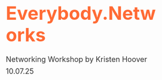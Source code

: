 # Everybody.Networks
Networking Workshop by Kristen Hoover 10.07.25
<!DOCTYPE html>
<html lang="en">
<head>
    <meta charset="UTF-8">
    <meta name="viewport" content="width=device-width, initial-scale=1.0">
    <title>Everybody Networks - Executive Workshop</title>
    <style>
        * {
            margin: 0;
            padding: 0;
            box-sizing: border-box;
        }
        
        body {
            font-family: 'Segoe UI', Tahoma, Geneva, Verdana, sans-serif;
            background: linear-gradient(135deg, #667eea 0%, #764ba2 100%);
            overflow: hidden;
            height: 100vh;
        }
        
        .presentation-container {
            width: 100vw;
            height: 100vh;
            display: flex;
            flex-direction: column;
        }
        
        .slide {
            display: none;
            width: 100%;
            height: calc(100vh - 80px);
            padding: 60px 80px;
            animation: fadeIn 0.4s ease-in;
        }
        
        .slide.active {
            display: flex;
            flex-direction: column;
            justify-content: center;
        }
        
        @keyframes fadeIn {
            from { opacity: 0; transform: translateY(20px); }
            to { opacity: 1; transform: translateY(0); }
        }
        
        .slide-content {
            background: white;
            border-radius: 20px;
            padding: 60px;
            box-shadow: 0 20px 60px rgba(0,0,0,0.3);
            max-width: 1200px;
            margin: 0 auto;
            width: 100%;
        }
        
        h1 {
            font-size: 3.5em;
            color: #FF6B35;
            margin-bottom: 20px;
            line-height: 1.2;
        }
        
        h2 {
            font-size: 2.5em;
            color: #2EC4B6;
            margin-bottom: 30px;
            line-height: 1.3;
        }
        
        h3 {
            font-size: 1.8em;
            color: #FF6B35;
            margin-bottom: 20px;
        }
        
        p, li {
            font-size: 1.4em;
            line-height: 1.6;
            color: #333;
            margin-bottom: 15px;
        }
        
        .subtitle {
            font-size: 1.8em;
            color: #666;
            font-style: italic;
            margin-top: 10px;
        }
        
        .presenter {
            font-size: 1.3em;
            color: #2EC4B6;
            margin-top: 40px;
        }
        
        ul {
            list-style: none;
            margin-left: 0;
        }
        
        ul li {
            padding-left: 40px;
            position: relative;
            margin-bottom: 20px;
        }
        
        ul li:before {
            content: "→";
            position: absolute;
            left: 0;
            color: #FF6B35;
            font-weight: bold;
            font-size: 1.5em;
        }
        
        .two-column {
            display: grid;
            grid-template-columns: 1fr 1fr;
            gap: 40px;
            margin-top: 30px;
        }
        
        .three-column {
            display: grid;
            grid-template-columns: 1fr 1fr 1fr;
            gap: 30px;
            margin-top: 30px;
        }
        
        .highlight-box {
            background: linear-gradient(135deg, #FFE66D 0%, #FF6B35 100%);
            padding: 30px;
            border-radius: 15px;
            color: white;
            margin: 20px 0;
        }
        
        .highlight-box p, .highlight-box li {
            color: white;
            font-weight: 500;
        }
        
        .insight-box {
            background: linear-gradient(135deg, #2EC4B6 0%, #20B2AA 100%);
            padding: 35px;
            border-radius: 15px;
            color: white;
            margin: 25px 0;
            border-left: 6px solid #FFE66D;
        }
        
        .insight-box p, .insight-box li {
            color: white;
        }
        
        .insight-box h3 {
            color: white;
        }
        
        table {
            width: 100%;
            border-collapse: collapse;
            margin: 20px 0;
        }
        
        th, td {
            padding: 20px;
            text-align: left;
            border-bottom: 2px solid #2EC4B6;
        }
        
        th {
            background: #2EC4B6;
            color: white;
            font-size: 1.5em;
        }
        
        td {
            font-size: 1.3em;
        }
        
        .emphasis {
            color: #FF6B35;
            font-weight: bold;
        }
        
        .big-stat {
            font-size: 3.5em;
            color: #FF6B35;
            font-weight: bold;
            text-align: center;
            margin: 30px 0;
        }
        
        .framework-box {
            background: #F8F9FA;
            padding: 30px;
            border-radius: 15px;
            border-left: 6px solid #2EC4B6;
            margin: 25px 0;
        }
        
        .framework-box h3 {
            color: #2EC4B6;
            margin-bottom: 15px;
        }
        
        .controls {
            position: fixed;
            bottom: 0;
            left: 0;
            right: 0;
            height: 80px;
            background: rgba(255,255,255,0.95);
            display: flex;
            justify-content: space-between;
            align-items: center;
            padding: 0 40px;
            box-shadow: 0 -5px 20px rgba(0,0,0,0.1);
        }
        
        .nav-buttons {
            display: flex;
            gap: 20px;
        }
        
        button {
            padding: 15px 30px;
            font-size: 1.1em;
            border: none;
            border-radius: 10px;
            cursor: pointer;
            transition: all 0.3s;
            font-weight: 600;
        }
        
        .prev-btn {
            background: #2EC4B6;
            color: white;
        }
        
        .next-btn {
            background: #FF6B35;
            color: white;
        }
        
        button:hover {
            transform: translateY(-2px);
            box-shadow: 0 5px 15px rgba(0,0,0,0.2);
        }
        
        button:disabled {
            opacity: 0.3;
            cursor: not-allowed;
        }
        
        .slide-counter {
            font-size: 1.2em;
            color: #666;
            font-weight: 500;
        }
        
        .timer {
            font-size: 1.2em;
            color: #FF6B35;
            font-weight: 600;
            font-family: 'Courier New', monospace;
        }
        
        .chat-prompt {
            background: #FFF9E6;
            border-left: 5px solid #FFE66D;
            padding: 20px;
            margin: 20px 0;
            font-style: italic;
            border-radius: 5px;
        }
        
        .activity-box {
            background: linear-gradient(135deg, #2EC4B6 0%, #20B2AA 100%);
            padding: 40px;
            border-radius: 15px;
            color: white;
            margin: 30px 0;
            text-align: center;
        }
        
        .activity-box h3 {
            color: white;
            font-size: 2em;
        }
        
        .activity-box p, .activity-box li {
            color: white;
        }
        
        .activity-box ul li:before {
            color: #FFE66D;
        }
        
        .quote {
            font-size: 1.6em;
            font-style: italic;
            color: #555;
            text-align: center;
            margin: 30px 0;
            padding: 30px;
            border-left: 5px solid #2EC4B6;
            background: #F8F9FA;
        }
    </style>
</head>
<body>
    <div class="presentation-container">
        <!-- Slide 1: Title -->
        <div class="slide active">
            <div class="slide-content">
                <h1>EVERYBODY NETWORKS</h1>
                <p class="subtitle">The Art of Connection You're Already Doing</p>
                <p class="presenter">Presented by Kristen Hoover</p>
            </div>
        </div>

        <!-- Slide 2: The Uncomfortable Truth -->
        <div class="slide">
            <div class="slide-content">
                <h2>Let me tell you something that might make you uncomfortable...</h2>
                <p style="font-size: 1.6em; margin: 40px 0; color: #666;">Your job search strategy is probably backwards.</p>
                <div class="two-column" style="margin: 50px 0;">
                    <div>
                        <h3>Most People:</h3>
                        <p style="font-size: 1.5em;">80% applying online<br>20% talking to humans</p>
                    </div>
                    <div>
                        <h3>What Works:</h3>
                        <p style="font-size: 1.5em;">20% applying online<br>80% talking to humans</p>
                    </div>
                </div>
                <div class="highlight-box" style="margin-top: 50px;">
                    <p style="font-size: 1.6em; text-align: center; margin: 0;"><strong>The hidden job market—roles that never get posted—accounts for 70-85% of all hires.</strong></p>
                </div>
                <p style="font-size: 1.5em; text-align: center; margin-top: 30px; color: #FF6B35; font-weight: bold;">You can't apply your way into the hidden job market.<br>You can only talk your way in.</p>
            </div>
        </div>

        <!-- Slide 3: Today's Plan -->
        <div class="slide">
            <div class="slide-content">
                <h2>What We're Covering Today</h2>
                <ul style="font-size: 1.6em;">
                    <li>The Relationship ROI Model (your strategic framework)</li>
                    <li>Your networking audit (where are you now?)</li>
                    <li>Questions that create real connection</li>
                    <li>The follow-up that actually works</li>
                    <li>Your 20-year network strategy</li>
                </ul>
                <p style="margin-top: 60px; font-size: 1.6em; color: #2EC4B6; text-align: center; font-weight: bold;">60 minutes. Live practice. Strategic thinking.</p>
            </div>
        </div>

        <!-- Slide 4: The Relationship ROI Model -->
        <div class="slide">
            <div class="slide-content">
                <h2>The Relationship ROI Model™</h2>
                <p style="font-size: 1.5em; margin-bottom: 30px;">Your strategic networking framework:</p>
                <div class="framework-box">
                    <h3>R — Reconnect</h3>
                    <p>Reactivate dormant ties (people you knew but fell out of touch with)</p>
                </div>
                <div class="framework-box">
                    <h3>O — Outreach</h3>
                    <p>Build new connections in target companies and roles</p>
                </div>
                <div class="framework-box">
                    <h3>I — Invest</h3>
                    <p>Nurture relationships before you need them (not transactional)</p>
                </div>
            </div>
        </div>

        <!-- Slide 5: Networking Myths -->
        <div class="slide">
            <div class="slide-content">
                <h2>Networking Myths vs Reality</h2>
                <table>
                    <tr>
                        <th>MYTH</th>
                        <th>REALITY</th>
                    </tr>
                    <tr>
                        <td>I have to sell myself</td>
                        <td>You're sharing who you are</td>
                    </tr>
                    <tr>
                        <td>It's fake and transactional</td>
                        <td>It's relationship-building</td>
                    </tr>
                    <tr>
                        <td>I need to know important people</td>
                        <td>Everyone knows someone</td>
                    </tr>
                    <tr>
                        <td>I'm bad at small talk</td>
                        <td>Real talk beats small talk</td>
                    </tr>
                </table>
                <div class="chat-prompt">
                    <p><strong>Chat:</strong> What's YOUR networking myth?</p>
                </div>
            </div>
        </div>

        <!-- Slide 6: Your Networking Audit -->
        <div class="slide">
            <div class="slide-content">
                <h2>Your Networking Audit</h2>
                <p style="font-size: 1.4em; margin-bottom: 30px;">Rate yourself 1-5 on each (1 = never, 5 = always):</p>
                <ul style="font-size: 1.3em;">
                    <li>I have regular conversations with people outside my immediate circle</li>
                    <li>I follow up within 48 hours after meeting someone new</li>
                    <li>I offer value (resources, introductions, insights) without being asked</li>
                    <li>I maintain relationships even when I don't need anything</li>
                    <li>I'm visible in my professional community</li>
                </ul>
                <div class="highlight-box" style="margin-top: 40px;">
                    <p style="font-size: 1.4em;"><strong>Your Score:</strong></p>
                    <p>20-25: Strategic networker | 15-19: On the right track<br>10-14: Huge opportunity | 5-9: Leaving opportunity on the table</p>
                </div>
                <div class="chat-prompt">
                    <p><strong>Put your score in chat if comfortable—or just note it for yourself. This is your baseline.</strong></p>
                </div>
            </div>
        </div>

        <!-- Slide 7: Where Networking Happens -->
        <div class="slide">
            <div class="slide-content">
                <h2>Where Networking Actually Happens</h2>
                <div class="two-column">
                    <ul>
                        <li>At the gym</li>
                        <li>School pickup/drop-off</li>
                        <li>Coffee shops</li>
                        <li>Running errands</li>
                    </ul>
                    <ul>
                        <li>LinkedIn comments</li>
                        <li>Volunteer events</li>
                        <li>Zoom waiting rooms</li>
                        <li>Community gatherings</li>
                    </ul>
                </div>
                <p style="margin-top: 60px; font-size: 1.8em; color: #FF6B35; text-align: center; font-weight: bold;">You're already doing this. Let's make it intentional.</p>
            </div>
        </div>

        <!-- Slide 8: Live Practice -->
        <div class="slide">
            <div class="slide-content">
                <div class="activity-box">
                    <h3>LIVE PRACTICE — The Question Swap</h3>
                    <div style="margin: 30px 0;">
                        <p style="font-size: 1.5em;"><strong>Old way:</strong> "What do you do?"</p>
                        <p style="font-size: 1.5em;"><strong>New way:</strong> "What's something you're excited about right now?"</p>
                    </div>
                    <h3 style="margin-top: 40px;">YOUR TURN:</h3>
                    <ul style="text-align: left; max-width: 600px; margin: 20px auto;">
                        <li>Pick someone in the Zoom chat</li>
                        <li>DM them</li>
                        <li>Try both questions (1 min each)</li>
                        <li>Notice which one feels better</li>
                    </ul>
                    <p style="font-size: 2em; margin-top: 40px; font-weight: bold;">GO. 3 minutes total.</p>
                </div>
            </div>
        </div>

        <!-- Slide 9: Debrief -->
        <div class="slide">
            <div class="slide-content">
                <h2>What Did You Notice?</h2>
                <p style="font-size: 1.5em; margin: 40px 0;">The new question:</p>
                <ul style="font-size: 1.5em;">
                    <li>Felt more human</li>
                    <li>Was easier to answer</li>
                    <li>Led somewhere interesting</li>
                    <li>Made you want to keep talking</li>
                </ul>
                <p style="margin-top: 60px; font-size: 2em; color: #2EC4B6; text-align: center; font-weight: bold;">That's the shift.</p>
            </div>
        </div>

        <!-- Slide 10: Questions That Build Connection -->
        <div class="slide">
            <div class="slide-content">
                <h2>10 Strategic Connection Questions</h2>
                <table>
                    <tr>
                        <th>Instead of this</th>
                        <th>Try this →</th>
                    </tr>
                    <tr>
                        <td>"What do you do?"</td>
                        <td>"What are you working on that excites you?"</td>
                    </tr>
                    <tr>
                        <td>"How are you?"</td>
                        <td>"What's giving you energy these days?"</td>
                    </tr>
                    <tr>
                        <td>"Busy lately?"</td>
                        <td>"What's been the highlight of your week?"</td>
                    </tr>
                    <tr>
                        <td>At events</td>
                        <td>"What brought you here today?"</td>
                    </tr>
                    <tr>
                        <td>For depth</td>
                        <td>"What's a challenge you're working through?"</td>
                    </tr>
                </table>
            </div>
        </div>

        <!-- Slide 11: Build the List -->
        <div class="slide">
            <div class="slide-content">
                <h2>YOUR Turn to Build the List</h2>
                <div class="chat-prompt" style="font-size: 1.4em; padding: 40px; margin: 60px 0;">
                    <p><strong>In chat: What's a question YOU'VE been asked that made you feel seen or heard?</strong></p>
                </div>
                <p style="margin-top: 60px; font-size: 1.6em; text-align: center; color: #FF6B35; font-weight: bold;">Remember: The goal is to make people feel seen, not interviewed.</p>
            </div>
        </div>

        <!-- Slide 12: Research Insight - Weak Ties -->
        <div class="slide">
            <div class="slide-content">
                <h2>Research Insight: Weak Ties</h2>
                <div class="insight-box">
                    <h3>Stanford Research Shows:</h3>
                    <p style="font-size: 1.5em;"><strong>Weak ties</strong> (people you don't know well) are MORE valuable for job searches than close friends.</p>
                </div>
                <p style="font-size: 1.5em; margin: 40px 0;"><strong>Why?</strong> Your close friends know the same people you know. Weak ties access different networks.</p>
                <div class="highlight-box">
                    <p style="font-size: 1.5em; text-align: center; margin: 0;">That person you chatted with once at the gym?<br><strong>More valuable than you think.</strong></p>
                </div>
            </div>
        </div>

        <!-- Slide 13: Follow-Up Framework -->
        <div class="slide">
            <div class="slide-content">
                <h2>The Follow-Up Framework</h2>
                <p style="font-size: 1.6em; color: #666; margin: 30px 0;">Most people think networking happens at the event.</p>
                <p style="font-size: 2em; color: #FF6B35; font-weight: bold; margin: 20px 0;">Wrong. It happens in the follow-up.</p>
                <div class="highlight-box" style="margin-top: 40px;">
                    <h3 style="color: white;">The 3-Part Formula:</h3>
                    <ul style="font-size: 1.4em;">
                        <li>Reference something specific you discussed</li>
                        <li>Share something useful (article, resource, connection)</li>
                        <li>Suggest a next step (coffee, staying in touch)</li>
                    </ul>
                </div>
                <p style="margin-top: 30px; font-size: 1.5em; text-align: center; font-weight: bold;">Do it within 24-48 hours.</p>
            </div>
        </div>

        <!-- Slide 14: Real Example -->
        <div class="slide">
            <div class="slide-content">
                <h2>Real Example</h2>
                <div style="background: #F5F5F5; padding: 40px; border-radius: 15px; margin: 30px 0;">
                    <p style="font-size: 1.4em; margin-bottom: 30px;"><strong>Met someone at the gym. Talked about job searching.</strong></p>
                    <div style="background: white; padding: 30px; border-radius: 10px; border-left: 5px solid #2EC4B6;">
                        <p style="font-size: 1.3em; font-style: italic; color: #555;">"Hey! Still thinking about what you said about informational interviews. Here's an article I found helpful. Would love to grab coffee if you're up for it."</p>
                    </div>
                    <p style="font-size: 1.4em; margin-top: 30px; color: #FF6B35;"><strong>Result:</strong> Coffee happened. She introduced me to someone. That led to an interview.</p>
                </div>
            </div>
        </div>

        <!-- Slide 15: Practice Follow-Up -->
        <div class="slide">
            <div class="slide-content">
                <h2>PRACTICE — Write Your Follow-Up</h2>
                <div class="activity-box">
                    <p style="font-size: 1.5em; margin-bottom: 30px;"><strong>Scenario:</strong> You just had a great conversation with someone about [pick something].</p>
                    <h3 style="color: white;">In chat: Draft your follow-up message.</h3>
                </div>
                <p style="margin-top: 40px; font-size: 1.3em; text-align: center; color: #666;">We'll call out 2-3 strong examples and explain why they work</p>
            </div>
        </div>

        <!-- Slide 16: Career Asset Reframe -->
        <div class="slide">
            <div class="slide-content">
                <h2>Your Most Valuable Career Asset</h2>
                <p style="font-size: 1.5em; margin: 30px 0;">Think about your career assets:</p>
                <div class="three-column">
                    <div style="text-align: center; padding: 20px;">
                        <p style="font-size: 1.6em; color: #2EC4B6;">✓ Your resume</p>
                    </div>
                    <div style="text-align: center; padding: 20px;">
                        <p style="font-size: 1.6em; color: #2EC4B6;">✓ Your skills</p>
                    </div>
                    <div style="text-align: center; padding: 20px;">
                        <p style="font-size: 1.6em; color: #2EC4B6;">✓ Your experience</p>
                    </div>
                </div>
                <div class="highlight-box" style="margin-top: 50px;">
                    <p style="font-size: 2em; text-align: center; margin: 0;"><strong>Your Network</strong></p>
                    <p style="font-size: 1.5em; text-align: center; margin-top: 20px;">The only asset that <strong>appreciates over time</strong></p>
                </div>
                <p style="font-size: 1.4em; margin-top: 40px; text-align: center; color: #666;">Your resume gets stale. Your skills get outdated.<br>But relationships compound.</p>
            </div>
        </div>

        <!-- Slide 17: Research Insight - Visibility -->
        <div class="slide">
            <div class="slide-content">
                <h2>Research Insight: Visibility = Opportunity</h2>
                <div class="insight-box">
                    <h3>LinkedIn Data Shows:</h3>
                    <p style="font-size: 1.5em;">People who engage with others' content (commenting, sharing) are <strong>5x more likely</strong> to hear about opportunities than people who just scroll.</p>
                </div>
                <div class="highlight-box" style="margin-top: 50px;">
                    <p style="font-size: 1.5em; text-align: center; margin: 0;"><strong>Action:</strong> Comment on 3 LinkedIn posts per week.<br>Show up visibly.</p>
                </div>
            </div>
        </div>

        <!-- Slide 18: The Fear -->
        <div class="slide">
            <div class="slide-content">
                <h2>Let's Talk About the Fear</h2>
                <div class="chat-prompt" style="font-size: 1.4em; padding: 40px; margin: 40px 0;">
                    <p><strong>In chat: What's your biggest networking fear?</strong></p>
                </div>
                <div class="two-column">
                    <div>
                        <h3 style="font-size: 1.3em;">Common ones:</h3>
                        <ul style="font-size: 1.2em;">
                            <li>"I don't know what to say"</li>
                            <li>"I'm afraid of rejection"</li>
                            <li>"I feel like I'm bothering people"</li>
                        </ul>
                    </div>
                    <div>
                        <h3 style="font-size: 1.3em;">The truth:</h3>
                        <ul style="font-size: 1.2em;">
                            <li>Curiosity is your guide</li>
                            <li>You're looking for YOUR people</li>
                            <li>Most people love talking about themselves</li>
                        </ul>
                    </div>
                </div>
                <p style="margin-top: 50px; font-size: 1.6em; text-align: center; color: #FF6B35; font-weight: bold;">If it was easy, everybody would do it. You're being brave.</p>
            </div>
        </div>

        <!-- Slide 19: The Real Cost -->
        <div class="slide">
            <div class="slide-content">
                <h2>The Real Cost</h2>
                <p style="font-size: 1.8em; color: #FF6B35; margin: 30px 0; font-weight: bold;">If you're NOT networking...</p>
                <div class="highlight-box">
                    <p style="font-size: 1.5em; margin-bottom: 20px;">You're robbing yourself of:</p>
                    <ul style="font-size: 1.3em;">
                        <li>Opportunities that exist right now</li>
                        <li>Information that could help you</li>
                        <li>Connections that open doors</li>
                        <li><strong>Energy</strong> from human interaction</li>
                        <li>Tools that speed up your search</li>
                    </ul>
                </div>
                <p style="margin-top: 50px; font-size: 1.8em; text-align: center; color: #2EC4B6; font-weight: bold;">Networking doesn't drain you. It fuels you.</p>
            </div>
        </div>

        <!-- Slide 20: 20-Year Network Strategy -->
        <div class="slide">
            <div class="slide-content">
                <h2>The 20-Year Network Strategy</h2>
                <p style="font-size: 1.5em; margin: 30px 0; color: #666;">Most people network when they need a job. That's reactive.<br>Here's what proactive looks like:</p>
                <div class="framework-box">
                    <p><strong>Today:</strong> Build relationships with peers</p>
                </div>
                <div class="framework-box">
                    <p><strong>5 years:</strong> Those peers become managers, directors, VPs</p>
                </div>
                <div class="framework-box">
                    <p><strong>10 years:</strong> Some become C-suite, founders, decision-makers</p>
                </div>
                <div class="framework-box">
                    <p><strong>20 years:</strong> Your network is filled with people who can open any door</p>
                </div>
                <div class="highlight-box" style="margin-top: 40px;">
                    <p style="font-size: 1.4em; text-align: center; margin: 0;">The person you have coffee with today might be the CEO who hires you in 15 years.</p>
                </div>
            </div>
        </div>

        <!-- Slide 21: Your Strategic Challenge -->
        <div class="slide">
            <div class="slide-content">
                <h2>Your Strategic Challenge</h2>
                <p style="font-size: 1.6em; margin: 40px 0; color: #FF6B35; font-weight: bold;">Pick ONE strategic move for the next 30 days:</p>
                <div class="framework-box">
                    <h3>Option 1: Reconnect with 5 Dormant Ties</h3>
                    <p>People you knew but fell out of touch with. Use the reactivation script.</p>
                </div>
                <div class="framework-box">
                    <h3>Option 2: Become Visible in Your Industry</h3>
                    <p>Comment thoughtfully on 3 LinkedIn posts per week for 4 weeks.</p>
                </div>
                <div class="framework-box">
                    <h3>Option 3: Build Your Target 20 List</h3>
                    <p>20 people you want to know. Reach out to 5 this month.</p>
                </div>
                <div class="chat-prompt" style="margin-top: 40px;">
                    <p><strong>Post your commitment in Slack. We'll check in.</strong></p>
                </div>
            </div>
        </div>

        <!-- Slide 22: The Lasting Truth -->
        <div class="slide">
            <div class="slide-content">
                <h2>The Lasting Truth</h2>
                <div class="highlight-box" style="margin: 40px 0;">
                    <p style="font-size: 1.8em; text-align: center; margin: 0;">Opportunities don't find you because you're qualified.</p>
                    <p style="font-size: 1.8em; text-align: center; margin-top: 20px;"><strong>Opportunities find you because someone thought of you.</strong></p>
                </div>
                <p style="font-size: 1.4em; margin: 40px 0;">Your job—starting today—is to become the person people think of.</p>
                <p style="font-size: 1.3em; line-height: 1.8;">That doesn't happen by sending great resumes. It happens by having great conversations. By asking questions that make people think. By following up when others ghost. By showing up consistently, visibly, and generously.</p>
            </div>
        </div>

        <!-- Slide 23: Final Truth -->
        <div class="slide">
            <div class="slide-content">
                <h2>Remember This</h2>
                <p style="font-size: 2em; color: #2EC4B6; font-weight: bold; text-align: center; margin: 40px 0;">The most successful people you know didn't get there alone.</p>
                <ul style="font-size: 1.5em; margin: 40px 0;">
                    <li>They built relationships</li>
                    <li>They invested in people</li>
                    <li>They showed up</li>
                </ul>
                <p style="font-size: 1.8em; color: #FF6B35; font-weight: bold; text-align: center; margin: 60px 0;">And so will you.</p>
                <p style="margin-top: 60px; font-size: 1.3em; text-align: center; color: #666;">Questions? Drop them in chat.</p>
            </div>
        </div>

        <div class="controls">
            <div class="timer" id="timer">00:00</div>
            <div class="nav-buttons">
                <button class="prev-btn" onclick="prevSlide()">← Previous</button>
                <span class="slide-counter"><span id="current">1</span> / <span id="total">23</span></span>
                <button class="next-btn" onclick="nextSlide()">Next →</button>
            </div>
            <div style="width: 80px;"></div>
        </div>
    </div>

    <script>
        let currentSlide = 0;
        const slides = document.querySelectorAll('.slide');
        const totalSlides = slides.length;
        let startTime = Date.now();

        document.getElementById('total').textContent = totalSlides;

        function showSlide(n) {
            slides[currentSlide].classList.remove('active');
            currentSlide = (n + totalSlides) % totalSlides;
            slides[currentSlide].classList.add('active');
            document.getElementById('current').textContent = currentSlide + 1;
            
            document.querySelector('.prev-btn').disabled = currentSlide === 0;
            document.querySelector('.next-btn').disabled = currentSlide === totalSlides - 1;
        }

        function nextSlide() {
            if (currentSlide < totalSlides - 1) {
                showSlide(currentSlide + 1);
            }
        }

        function prevSlide() {
            if (currentSlide > 0) {
                showSlide(currentSlide - 1);
            }
        }

        document.addEventListener('keydown', (e) => {
            if (e.key === 'ArrowRight') nextSlide();
            if (e.key === 'ArrowLeft') prevSlide();
        });

        function updateTimer() {
            const elapsed = Date.now() - startTime;
            const minutes = Math.floor(elapsed / 60000);
            const seconds = Math.floor((elapsed % 60000) / 1000);
            document.getElementById('timer').textContent = 
                String(minutes).padStart(2, '0') + ':' + String(seconds).padStart(2, '0');
        }

        setInterval(updateTimer, 1000);
        showSlide(0);
    </script>
</body>
</html
